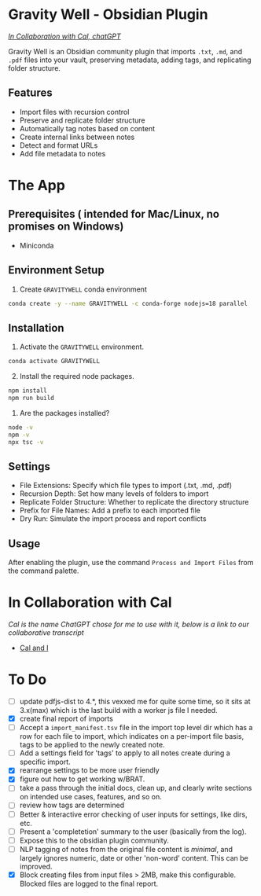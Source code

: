 # Gravity Well - Obsidian Plugin
_[In Collaboration with Cal, chatGPT](#in-collaboration-with-cal)_

Gravity Well is an Obsidian community plugin that imports `.txt`, `.md`, and `.pdf` files into your vault, preserving metadata, adding tags, and replicating folder structure.


## Features
- Import files with recursion control
- Preserve and replicate folder structure
- Automatically tag notes based on content
- Create internal links between notes
- Detect and format URLs
- Add file metadata to notes

# The App
## Prerequisites ( intended for Mac/Linux, no promises on Windows)
- Miniconda
  
## Environment Setup
1. Create `GRAVITYWELL` conda environment

```bash
conda create -y --name GRAVITYWELL -c conda-forge nodejs=18 parallel

```

## Installation
1. Activate the `GRAVITYWELL` environment.
```bash
conda activate GRAVITYWELL
```

2. Install the required node packages.
```bash
npm install 
npm run build
```


1. Are the packages installed?
```bash
node -v
npm -v
npx tsc -v
```





## Settings
- File Extensions: Specify which file types to import (.txt, .md, .pdf)
- Recursion Depth: Set how many levels of folders to import
- Replicate Folder Structure: Whether to replicate the directory structure
- Prefix for File Names: Add a prefix to each imported file
- Dry Run: Simulate the import process and report conflicts

## Usage
After enabling the plugin, use the command `Process and Import Files` from the command palette.

 

# In Collaboration with Cal
_Cal is the name ChatGPT chose for me to use with it, below is a link to our collaborative transcript_
- [Cal and I](Cal_and_I.md)


# To Do
- [ ] update pdfjs-dist to 4.*, this vexxed me for quite some time, so it sits at 3.x(max) which is the last build with a worker js file I needed.
- [x] create final report of imports
- [ ] Accept a `import_manifest.tsv` file in the import top level dir which has a row for each file to import, which indicates on a per-import file basis, tags to be applied to the newly created note.
- [ ] Add a settings field for 'tags' to apply to all notes create during a specific import.
- [x] rearrange settings to be more user friendly
- [x] figure out how to get working w/BRAT.
- [ ] take a pass through the initial docs, clean up, and clearly write sections on intended use cases, features, and so on.
- [ ] review how tags are determined
- [ ] Better & interactive error checking of user inputs for settings, like dirs, etc.
- [ ] Present a 'completetion' summary to the user (basically from the log).
- [ ] Expose this to the obsidian plugin community.
- [ ] NLP tagging of notes from the original file content is _minimal_, and largely ignores numeric, date or other 'non-word' content.  This can be improved.
- [x] Block creating files from input files > 2MB, make this configurable. Blocked files are logged to the final report.

